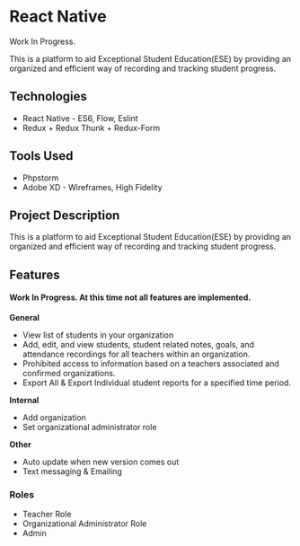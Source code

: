 # React Native
Work In Progress.

This is a platform to aid Exceptional Student Education(ESE) by providing an organized and efficient way of recording and tracking student progress.

## Technologies
* React Native - ES6, Flow, Eslint
* Redux + Redux Thunk + Redux-Form

## Tools Used
* Phpstorm
* Adobe XD - Wireframes, High Fidelity

## Project Description
This is a platform to aid Exceptional Student Education(ESE) by providing an organized and efficient way of recording and tracking student progress.

## Features
#### Work In Progress. At this time not all features are implemented.
**General**
* View list of students in your organization
* Add, edit, and view students, student related notes, goals, and attendance recordings for all teachers within an organization.
* Prohibited access to information based on a teachers associated and confirmed organizations.
* Export All & Export Individual student reports for a specified time period.

**Internal**
* Add organization
* Set organizational administrator role

**Other**
* Auto update when new version comes out
* Text messaging & Emailing

### Roles
* Teacher Role
* Organizational Administrator Role
* Admin
